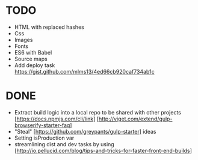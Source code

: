 # TODO

* HTML with replaced hashes
* Css
* Images
* Fonts
* ES6 with Babel
* Source maps
* Add deploy task https://gist.github.com/mlms13/4ed66cb920caf734ab1c

# DONE

* Extract build logic into a local repo to be shared with other projects
    [https://docs.npmjs.com/cli/link]
    [http://viget.com/extend/gulp-browserify-starter-faq]
* "Steal" [https://github.com/greypants/gulp-starter] ideas
* Setting isProduction var
* streamlining dist and dev tasks by using [http://io.pellucid.com/blog/tips-and-tricks-for-faster-front-end-builds]
